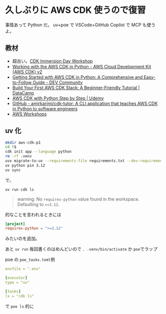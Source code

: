 # 久しぶりに AWS CDK 使うので復習

事情あって Python だ。
uv+poe で
VSCode+GitHub Copilot で MCP も使うよ。

## 教材

- 超古い。[CDK Immersion Day Workshop](https://catalog.us-east-1.prod.workshops.aws/workshops/10141411-0192-4021-afa8-2436f3c66bd8/ja-JP)
- [Working with the AWS CDK in Python - AWS Cloud Development Kit (AWS CDK) v2](https://docs.aws.amazon.com/cdk/v2/guide/work-with-cdk-python.html)
- [Getting Started with AWS CDK in Python: A Comprehensive and Easy-to-Follow Guide - DEV Community](https://dev.to/kelvinskell/getting-started-with-aws-cdk-in-python-a-comprehensive-and-easy-to-follow-guide-2k44)
- [Build Your First AWS CDK Stack: A Beginner-Friendly Tutorial | DataCamp](https://www.datacamp.com/tutorial/aws-cdk)
- [AWS CDK with Python Step by Step | Udemy](https://www.udemy.com/course/aws-cdk-with-python-step-by-step/?couponCode=MT251008JP)
- [GitHub - amirkarimi/cdk-tutor: A CLI application that teaches AWS CDK in Python to software engineers](https://github.com/amirkarimi/cdk-tutor)
- [AWS Workshops](<https://www.workshops.aws/?tag=AWS%20Cloud%20Development%20Kit%20(AWS%20CDK)>)

## uv 化

```bash
mkdir aws-cdk-p1
cd !$
cdk init app --language python
rm -rf .venv
uvx migrate-to-uv --requirements-file requirements.txt --dev-requirements-file requirements-dev.txt
uv python pin 3.12
uv sync
```

で、

```bash
uv run cdk ls
```

> warning: No `requires-python` value found in the workspace. Defaulting to `>=3.12`.

的なことを言われるときには

```toml
[project]
requires-python = ">=3.12"
```

みたいのを追加。

あと `uv run` 毎回書くのはめんどいので `. .venv/bin/activate` か `poe`でラップ

poe の `poe_tasks.toml`例

```yaml
envfile = ".env"

[executor]
type = "uv"

[tasks]
ls = "cdk ls"
```

で `poe ls` 的に
